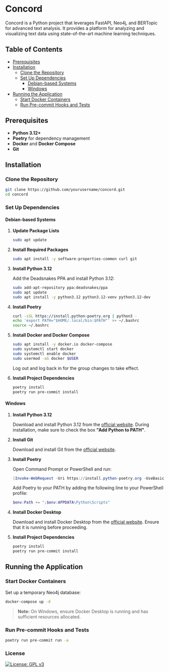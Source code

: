 # Concord

Concord is a Python project that leverages FastAPI, Neo4j, and BERTopic for advanced text analysis. It provides a
platform for analyzing and visualizing text data using state-of-the-art machine learning techniques.

## Table of Contents

- [Prerequisites](#prerequisites)
- [Installation](#installation)
    - [Clone the Repository](#clone-the-repository)
    - [Set Up Dependencies](#set-up-dependencies)
        - [Debian-based Systems](#debian-based-systems)
        - [Windows](#windows)
- [Running the Application](#running-the-application)
    - [Start Docker Containers](#start-docker-containers)
    - [Run Pre-commit Hooks and Tests](#run-pre-commit-hooks-and-tests)

## Prerequisites

- **Python 3.12+**
- **Poetry** for dependency management
- **Docker** and **Docker Compose**
- **Git**

## Installation

### Clone the Repository

```bash
git clone https://github.com/yourusername/concord.git
cd concord
```

### Set Up Dependencies

#### Debian-based Systems

1. **Update Package Lists**

   ```bash
   sudo apt update
   ```

2. **Install Required Packages**

   ```bash
   sudo apt install -y software-properties-common curl git
   ```

3. **Install Python 3.12**

   Add the Deadsnakes PPA and install Python 3.12:

   ```bash
   sudo add-apt-repository ppa:deadsnakes/ppa
   sudo apt update
   sudo apt install -y python3.12 python3.12-venv python3.12-dev
   ```

4. **Install Poetry**

   ```bash
   curl -sSL https://install.python-poetry.org | python3 -
   echo 'export PATH="$HOME/.local/bin:$PATH"' >> ~/.bashrc
   source ~/.bashrc
   ```

5. **Install Docker and Docker Compose**

   ```bash
   sudo apt install -y docker.io docker-compose
   sudo systemctl start docker
   sudo systemctl enable docker
   sudo usermod -aG docker $USER
   ```

   Log out and log back in for the group changes to take effect.

6. **Install Project Dependencies**

   ```bash
   poetry install
   poetry run pre-commit install
   ```

#### Windows

1. **Install Python 3.12**

   Download and install Python 3.12 from the [official website](https://www.python.org/downloads/windows/). During
   installation, make sure to check the box **"Add Python to PATH"**.

2. **Install Git**

   Download and install Git from the [official website](https://git-scm.com/download/win).

3. **Install Poetry**

   Open Command Prompt or PowerShell and run:

   ```powershell
   (Invoke-WebRequest -Uri https://install.python-poetry.org -UseBasicParsing).Content | python -
   ```

   Add Poetry to your PATH by adding the following line to your PowerShell profile:

   ```powershell
   $env:Path += ";$env:APPDATA\Python\Scripts"
   ```

4. **Install Docker Desktop**

   Download and install Docker Desktop from the [official website](https://www.docker.com/products/docker-desktop).
   Ensure that it is running before proceeding.

5. **Install Project Dependencies**

   ```powershell
   poetry install
   poetry run pre-commit install
   ```

## Running the Application

### Start Docker Containers

Set up a temporary Neo4j database:

```bash
docker-compose up -d
```

> **Note:** On Windows, ensure Docker Desktop is running and has sufficient resources allocated.

### Run Pre-commit Hooks and Tests

```bash
poetry run pre-commit run -a
```

### License

[![License: GPL v3](https://img.shields.io/badge/License-GPLv3-blue.svg)](LICENSE.md)
